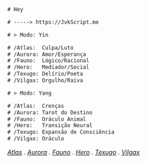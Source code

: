 ```diff
# Hey

# -----> https://JvkScript.me

# > Modo: Yin

# /Atlas:  Culpa/Luto
# /Aurora: Amor/Esperança
# /Fauno:  Lógico/Racional
# /Hero:   Mediador/Social
# /Texugo: Delírio/Poeta
# /Vilgax: Orgulho/Raiva

# > Modo: Yang

# /Atlas:  Crenças
# /Aurora: Tarot do Destino
# /Fauno:  Oráculo Animal
# /Hero:   Transição Neural
# /Texugo: Expansão de Consciência
# /Vilgax: Oráculo

```

_[Atlas](https://jvkScript.me/atlas) . [Aurora](https://jvkScript.me/aurora) . [Fauno](https://jvkScript.me/fauno) . [Hero](https://jvkScript.me/hero) . [Texugo](https://jvkScript.me/texugo) . [Vilgax](https://jvkScript.me/vilgax)_
